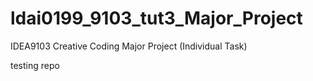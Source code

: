# ldai0199_9103_tut3_Major_Project
IDEA9103 Creative Coding Major Project (Individual Task)


testing repo